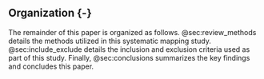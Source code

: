 ## Organization {-}

The remainder of this paper is organized as follows. @sec:review_methods details the methods utilized in this systematic mapping study. @sec:include_exclude details the inclusion and exclusion criteria used as part of this study. Finally, @sec:conclusions summarizes the key findings and concludes this paper.
